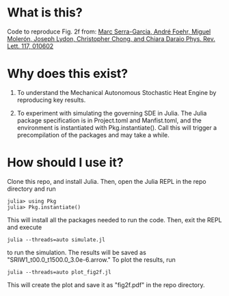 

# What is this?

Code to reproduce Fig. 2f from: [Marc Serra-Garcia, André Foehr, Miguel Molerón, Joseph Lydon, Christopher Chong, and Chiara Daraio
Phys. Rev. Lett. 117, 010602](https://journals.aps.org/prl/abstract/10.1103/PhysRevLett.117.010602)
# Why does this exist?
1. To understand the Mechanical Autonomous Stochastic Heat Engine by reproducing key results.

2. To experiment with simulating the governing SDE in Julia. The Julia package specification is in Project.toml and Manfist.toml, and the environment is instantiated with Pkg.instantiate(). Call this will trigger a precompilation of the packages and may take a while.

# How should I use it?
Clone this repo, and install Julia. Then, open the Julia REPL in the repo directory and run
```
julia> using Pkg
julia> Pkg.instantiate()
```
This will install all the packages needed to run the code. Then, exit the REPL and execute
```
julia --threads=auto simulate.jl
```
to run the simulation. The results will be saved as "SRIW1_t00.0_t1500.0_3.0e-6.arrow." To plot the results, run
```
julia --threads=auto plot_fig2f.jl
```
This will create the plot and save it as "fig2f.pdf" in the repo directory.
